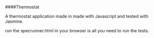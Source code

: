 ####Thermostat

A thermostat application made in made with Javascript and tested with Jasmine.

run the specrunner.html in your browser is all you need to run the tests.

